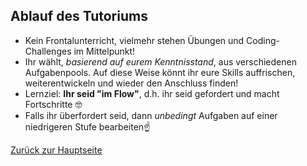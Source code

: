 ## Ablauf des Tutoriums
* Kein Frontalunterricht, vielmehr stehen Übungen und Coding-Challenges im Mittelpunkt! 
* Ihr wählt, _basierend auf eurem Kenntnisstand_, aus verschiedenen Aufgabenpools. Auf diese Weise könnt ihr eure Skills auffrischen, weiterentwickeln und wieder den Anschluss finden! 
* Lernziel: __Ihr seid "im Flow"__, d.h. ihr seid gefordert und macht Fortschritte 🤓
* Falls ihr überfordert seid, dann _unbedingt_ Aufgaben auf einer niedrigeren Stufe bearbeiten☝ 


<!-- ## (einzige) Teilnahmevoraussetzung
* Diejenigen, die persönlich in den Tutorien anwesend sind, arbeiten fleißig an den Aufgaben (youtube & co. sind tabu 😮).  -->
<!-- 1. chatGPT und Google sollten selten und nur zur Klärung von Zwischenschritten verwendet werden. -->

[Zurück zur Hauptseite](../README.md) 
 